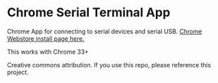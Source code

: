 Chrome Serial Terminal App
=================

Chrome App for connecting to serial devices and serial USB. [Chrome Webstore install page here.](https://chrome.google.com/webstore/detail/diginow-serial-terminal/kfmecbejcnepbfdcdbbhfcjmdmmcmoah?hl=en)

This works with Chrome 33+  

Creative commons attribution. If you use this repo, please reference this project.  
